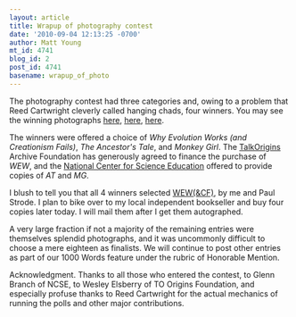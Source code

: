 ```yaml
---
layout: article
title: Wrapup of photography contest
date: '2010-09-04 12:13:25 -0700'
author: Matt Young
mt_id: 4741
blog_id: 2
post_id: 4741
basename: wrapup_of_photo
---
```

The photography contest had three categories and, owing to a problem that Reed Cartwright cleverly called hanging chads, four winners. You may see the winning photographs [here](http://pandasthumb.org/archives/2010/08/and-the-winners.html), [here](http://pandasthumb.org/archives/2010/08/and-the-winner-4.html), [here](http://pandasthumb.org/archives/2010/08/and-the-winner-3.html).

The winners were offered a choice of _Why Evolution Works (and Creationism Fails)_, _The Ancestor's Tale_, and _Monkey Girl_.  The [TalkOrigins](http://talkorigins.org/) Archive Foundation has generously agreed to finance the purchase of _WEW_, and the [National Center for Science Education](http://ncse.com/) offered to provide copies of _AT_ and _MG_.

I blush to tell you that all 4 winners selected [WEW(&CF)](http://rutgerspress.rutgers.edu/acatalog/Why_Evolution_Works.html), by me and Paul Strode.  I plan to bike over to my local independent bookseller and buy four copies later today. I will mail them after I get them autographed.

A very large fraction if not a majority of the remaining entries were themselves splendid photographs, and it was uncommonly difficult to choose a mere eighteen as finalists. We will continue to post other entries as part of our 1000 Words feature under the rubric of Honorable Mention.

Acknowledgment. Thanks to all those who entered the contest, to Glenn Branch of NCSE, to Wesley Elsberry of TO Origins Foundation, and especially profuse thanks to Reed Cartwright for the actual mechanics of running the polls and other major contributions.
